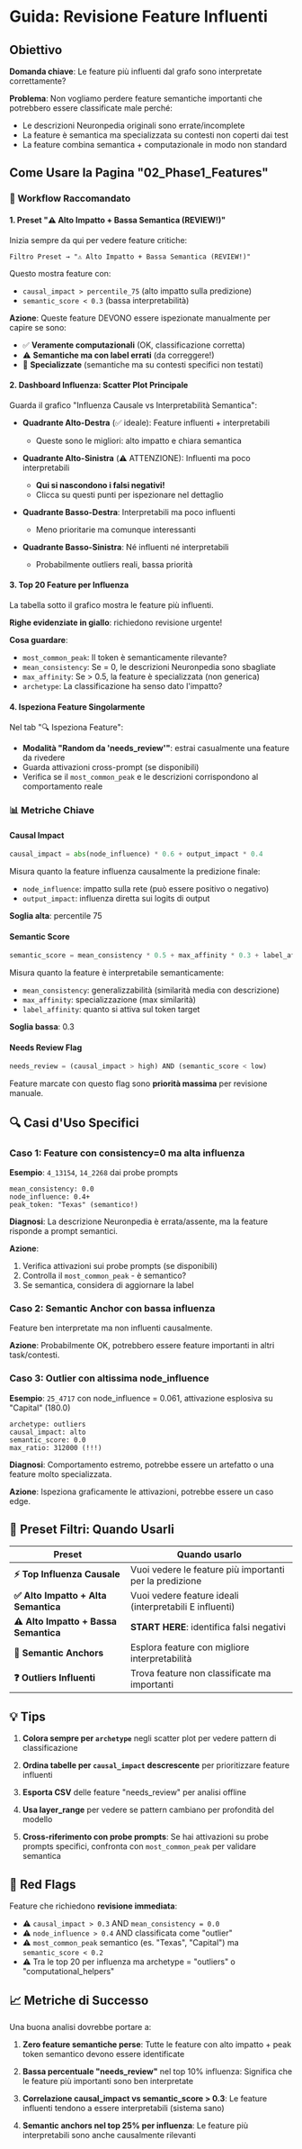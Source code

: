 # Guida: Revisione Feature Influenti

## Obiettivo

**Domanda chiave**: Le feature più influenti dal grafo sono interpretate correttamente?

**Problema**: Non vogliamo perdere feature semantiche importanti che potrebbero essere classificate male perché:
- Le descrizioni Neuronpedia originali sono errate/incomplete
- La feature è semantica ma specializzata su contesti non coperti dai test
- La feature combina semantica + computazionale in modo non standard

## Come Usare la Pagina "02_Phase1_Features"

### 🎯 Workflow Raccomandato

#### 1. **Preset "⚠️ Alto Impatto + Bassa Semantica (REVIEW!)"**

Inizia sempre da qui per vedere feature critiche:

```
Filtro Preset → "⚠️ Alto Impatto + Bassa Semantica (REVIEW!)"
```

Questo mostra feature con:
- `causal_impact > percentile_75` (alto impatto sulla predizione)
- `semantic_score < 0.3` (bassa interpretabilità)

**Azione**: Queste feature DEVONO essere ispezionate manualmente per capire se sono:
- ✅ **Veramente computazionali** (OK, classificazione corretta)
- ⚠️ **Semantiche ma con label errati** (da correggere!)
- 🤔 **Specializzate** (semantiche ma su contesti specifici non testati)

#### 2. **Dashboard Influenza: Scatter Plot Principale**

Guarda il grafico "Influenza Causale vs Interpretabilità Semantica":

- **Quadrante Alto-Destra** (✅ ideale): Feature influenti + interpretabili
  - Queste sono le migliori: alto impatto e chiara semantica
  
- **Quadrante Alto-Sinistra** (⚠️ ATTENZIONE): Influenti ma poco interpretabili
  - **Qui si nascondono i falsi negativi!**
  - Clicca su questi punti per ispezionare nel dettaglio

- **Quadrante Basso-Destra**: Interpretabili ma poco influenti
  - Meno prioritarie ma comunque interessanti

- **Quadrante Basso-Sinistra**: Né influenti né interpretabili
  - Probabilmente outliers reali, bassa priorità

#### 3. **Top 20 Feature per Influenza**

La tabella sotto il grafico mostra le feature più influenti.

**Righe evidenziate in giallo**: richiedono revisione urgente!

**Cosa guardare**:
- `most_common_peak`: Il token è semanticamente rilevante?
- `mean_consistency`: Se = 0, le descrizioni Neuronpedia sono sbagliate
- `max_affinity`: Se > 0.5, la feature è specializzata (non generica)
- `archetype`: La classificazione ha senso dato l'impatto?

#### 4. **Ispeziona Feature Singolarmente**

Nel tab "🔍 Ispeziona Feature":

- **Modalità "Random da 'needs_review'"**: estrai casualmente una feature da rivedere
- Guarda attivazioni cross-prompt (se disponibili)
- Verifica se il `most_common_peak` e le descrizioni corrispondono al comportamento reale

### 📊 Metriche Chiave

#### Causal Impact
```python
causal_impact = abs(node_influence) * 0.6 + output_impact * 0.4
```

Misura quanto la feature influenza causalmente la predizione finale:
- `node_influence`: impatto sulla rete (può essere positivo o negativo)
- `output_impact`: influenza diretta sui logits di output

**Soglia alta**: percentile 75

#### Semantic Score
```python
semantic_score = mean_consistency * 0.5 + max_affinity * 0.3 + label_affinity * 0.2
```

Misura quanto la feature è interpretabile semanticamente:
- `mean_consistency`: generalizzabilità (similarità media con descrizione)
- `max_affinity`: specializzazione (max similarità)
- `label_affinity`: quanto si attiva sul token target

**Soglia bassa**: 0.3

#### Needs Review Flag
```python
needs_review = (causal_impact > high) AND (semantic_score < low)
```

Feature marcate con questo flag sono **priorità massima** per revisione manuale.

## 🔍 Casi d'Uso Specifici

### Caso 1: Feature con consistency=0 ma alta influenza

**Esempio**: `4_13154`, `14_2268` dai probe prompts

```
mean_consistency: 0.0
node_influence: 0.4+
peak_token: "Texas" (semantico!)
```

**Diagnosi**: La descrizione Neuronpedia è errata/assente, ma la feature risponde a prompt semantici.

**Azione**: 
1. Verifica attivazioni sui probe prompts (se disponibili)
2. Controlla il `most_common_peak` - è semantico?
3. Se semantica, considera di aggiornare la label

### Caso 2: Semantic Anchor con bassa influenza

Feature ben interpretate ma non influenti causalmente.

**Azione**: Probabilmente OK, potrebbero essere feature importanti in altri task/contesti.

### Caso 3: Outlier con altissima node_influence

**Esempio**: `25_4717` con node_influence = 0.061, attivazione esplosiva su "Capital" (180.0)

```
archetype: outliers
causal_impact: alto
semantic_score: 0.0
max_ratio: 312000 (!!!)
```

**Diagnosi**: Comportamento estremo, potrebbe essere un artefatto o una feature molto specializzata.

**Azione**: Ispeziona graficamente le attivazioni, potrebbe essere un caso edge.

## 🎯 Preset Filtri: Quando Usarli

| Preset | Quando usarlo |
|--------|---------------|
| **⚡ Top Influenza Causale** | Vuoi vedere le feature più importanti per la predizione |
| **✅ Alto Impatto + Alta Semantica** | Vuoi vedere feature ideali (interpretabili E influenti) |
| **⚠️ Alto Impatto + Bassa Semantica** | **START HERE**: identifica falsi negativi |
| **🎯 Semantic Anchors** | Esplora feature con migliore interpretabilità |
| **❓ Outliers Influenti** | Trova feature non classificate ma importanti |

## 💡 Tips

1. **Colora sempre per `archetype`** negli scatter plot per vedere pattern di classificazione

2. **Ordina tabelle per `causal_impact` descrescente** per prioritizzare feature influenti

3. **Esporta CSV** delle feature "needs_review" per analisi offline

4. **Usa layer_range** per vedere se pattern cambiano per profondità del modello

5. **Cross-riferimento con probe prompts**: Se hai attivazioni su probe prompts specifici, confronta con `most_common_peak` per validare semantica

## 🚨 Red Flags

Feature che richiedono **revisione immediata**:

- ⚠️ `causal_impact > 0.3` AND `mean_consistency = 0.0`
- ⚠️ `node_influence > 0.4` AND classificata come "outlier"
- ⚠️ `most_common_peak` semantico (es. "Texas", "Capital") ma `semantic_score < 0.2`
- ⚠️ Tra le top 20 per influenza ma archetype = "outliers" o "computational_helpers"

## 📈 Metriche di Successo

Una buona analisi dovrebbe portare a:

1. **Zero feature semantiche perse**: Tutte le feature con alto impatto + peak token semantico devono essere identificate

2. **Bassa percentuale "needs_review"** nel top 10% influenza: Significa che le feature più importanti sono ben interpretate

3. **Correlazione causal_impact vs semantic_score > 0.3**: Le feature influenti tendono a essere interpretabili (sistema sano)

4. **Semantic anchors nel top 25% per influenza**: Le feature più interpretabili sono anche causalmente rilevanti







